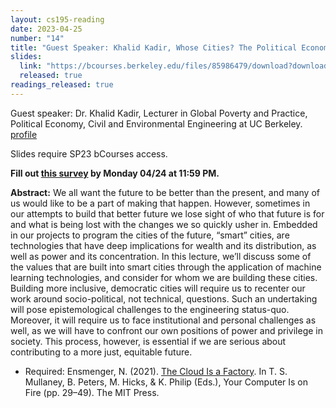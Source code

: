 ```yaml
---
layout: cs195-reading
date: 2023-04-25
number: "14"
title: "Guest Speaker: Khalid Kadir, Whose Cities? The Political Economy of Someone Else’s Smart Cities"
slides:
  link: "https://bcourses.berkeley.edu/files/85986479/download?download_frd=1"
  released: true
readings_released: true
---
```


Guest speaker: Dr. Khalid Kadir, Lecturer in Global Poverty and Practice,
Political Economy, Civil and Environmental Engineering at UC Berkeley.
[profile](https://blumcenter.berkeley.edu/academics/gppminor/faculty/kadir/)

Slides require SP23 bCourses access.

**Fill out [this survey][l14_form] by Monday 04/24 at 11:59 PM.**

<b>Abstract:</b> We all want the future to be better than the present,
and many of us would like to be a part of making that happen. However, sometimes
in our attempts to build that better future we lose sight of who that future is
for and what is being lost with the changes we so quickly usher in. Embedded in
our projects to program the cities of the future, “smart” cities, are
technologies that have deep implications for wealth and its distribution, as
well as power and its concentration. In this lecture, we’ll discuss some of the
values that are built into smart cities through the application of machine
learning technologies, and consider for whom we are building these cities.
Building more inclusive, democratic cities will require us to recenter our work
around socio-political, not technical, questions. Such an undertaking will pose
epistemological challenges to the engineering status-quo. Moreover, it will
require us to face institutional and personal challenges as well, as we will
have to confront our own positions of power and privilege in society. This
process, however, is essential if we are serious about contributing to a more
just, equitable future.

* Required: Ensmenger, N. (2021). [The Cloud Is a Factory][]. In T. S. Mullaney, B. Peters, M. Hicks, & K. Philip (Eds.), Your Computer Is on Fire (pp. 29–49). The MIT Press.

[l14_form]: https://docs.google.com/forms/d/e/1FAIpQLSc1H60shHyrhcZcLRR_Be_xr5ldO4FYSq97O16fUcwmglEonA/viewform
[The Cloud is a Factory]: https://static.us.edusercontent.com/files/P9oueQ25GmI7FclB3g2KC5eq
